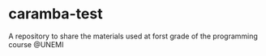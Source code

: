 # caramba-test
A repository to share the materials used at forst grade of the programming course @UNEMI
